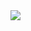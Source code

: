 <a>
  <img align="center" src="https://github-readme-stats.vercel.app/api/top-langs/?username=coremedic&layout=compact&show_icons=true&theme=github_dark_dimmed"/>
</a>
